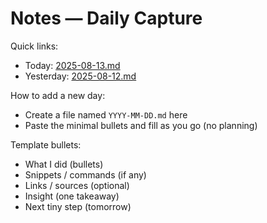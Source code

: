 # Notes — Daily Capture

Quick links:

- Today: [2025-08-13.md](./2025-08-13.md)
- Yesterday: [2025-08-12.md](./2025-08-12.md)

How to add a new day:

- Create a file named `YYYY-MM-DD.md` here
- Paste the minimal bullets and fill as you go (no planning)

Template bullets:

- What I did (bullets)
- Snippets / commands (if any)
- Links / sources (optional)
- Insight (one takeaway)
- Next tiny step (tomorrow)
